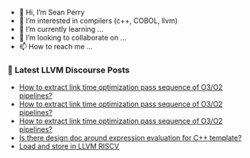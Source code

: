 - 👋 Hi, I’m Sean Perry
- 👀 I’m interested in compilers (c++, COBOL, llvm)
- 🌱 I’m currently learning ...
- 💞️ I’m looking to collaborate on ...
- 📫 How to reach me ...

<!---
s66perry/s66perry is a ✨ special ✨ repository because its `README.md` (this file) appears on your GitHub profile.
You can click the Preview link to take a look at your changes.
--->
### 📕 Latest LLVM Discourse Posts

<!-- DISCOURSE-LLVM:START -->
- [How to extract link time optimization pass sequence of O3/O2 pipelines?](https://discourse.llvm.org/t/how-to-extract-link-time-optimization-pass-sequence-of-o3-o2-pipelines/69867#post_3)
- [How to extract link time optimization pass sequence of O3/O2 pipelines?](https://discourse.llvm.org/t/how-to-extract-link-time-optimization-pass-sequence-of-o3-o2-pipelines/69867#post_2)
- [How to extract link time optimization pass sequence of O3/O2 pipelines?](https://discourse.llvm.org/t/how-to-extract-link-time-optimization-pass-sequence-of-o3-o2-pipelines/69867#post_1)
- [Is there design doc around expression evaluation for C++ template?](https://discourse.llvm.org/t/is-there-design-doc-around-expression-evaluation-for-c-template/69846#post_3)
- [Load and store in LLVM RISCV](https://discourse.llvm.org/t/load-and-store-in-llvm-riscv/69866#post_1)
<!-- DISCOURSE-LLVM:END -->
